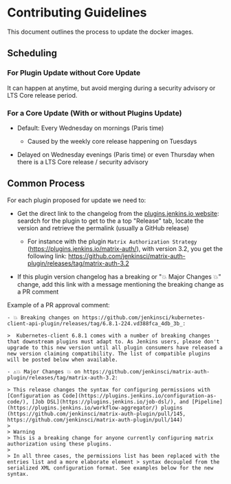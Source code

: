 # Contributing Guidelines

This document outlines the process to update the docker images.

## Scheduling

### For Plugin Update without Core Update

It can happen at anytime, but avoid merging during a security advisory or LTS Core release period.

### For a Core Update (With or without Plugins Update)

- Default: Every Wednesday on mornings (Paris time)
  - Caused by the weekly core release happening on Tuesdays

- Delayed on Wednesday evenings (Paris time) or even Thursday when there is a LTS Core release / security advisory 

## Common Process

For each plugin proposed for update we need to:

- Get the direct link to the changelog from the [plugins.jenkins.io website](https://plugins.jenkins.io): seardch for the plugin to get to the a top "Release" tab, locate the version and retrieve the permalink (usually a GitHub release) 
  - For instance with the plugin `Matrix Authorization Strategy` (https://plugins.jenkins.io/matrix-auth/), with version 3.2, you get the following link: https://github.com/jenkinsci/matrix-auth-plugin/releases/tag/matrix-auth-3.2

- If this plugin version changelog has a breaking or "💥 Major Changes 💥" change, add this link with a message mentioning the breaking change as a PR comment

Example of a PR approval comment:


```text
- 💥 Breaking changes on https://github.com/jenkinsci/kubernetes-client-api-plugin/releases/tag/6.8.1-224.vd388fca_4db_3b_:

>  Kubernetes-client 6.8.1 comes with a number of breaking changes that downstream plugins must adapt to. As Jenkins users, please don't upgrade to this new version until all plugin consumers have released a new version claiming compatibility. The list of compatible plugins will be posted below when available.

- ⚠️💥 Major Changes 💥 on https://github.com/jenkinsci/matrix-auth-plugin/releases/tag/matrix-auth-3.2:
   
> This release changes the syntax for configuring permissions with [Configuration as Code](https://plugins.jenkins.io/configuration-as-code/), [Job DSL](https://plugins.jenkins.io/job-dsl/), and [Pipeline](https://plugins.jenkins.io/workflow-aggregator/) plugins (https://github.com/jenkinsci/matrix-auth-plugin/pull/145, https://github.com/jenkinsci/matrix-auth-plugin/pull/144)
> 
> Warning
> This is a breaking change for anyone currently configuring matrix authorization using these plugins.
> 
> In all three cases, the permissions list has been replaced with the entries list and a more elaborate element > syntax decoupled from the serialized XML configuration format. See examples below for the new syntax.
```

